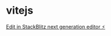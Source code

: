 # vitejs

[Edit in StackBlitz next generation editor ⚡️](https://stackblitz.com/~/github.com/K00suke/vitejs)